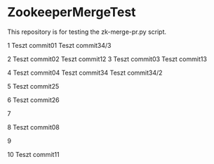 # ZookeeperMergeTest
This repository is for testing the zk-merge-pr.py script. 

1
Teszt commit01
Teszt commit34/3

2
Teszt commit02
Teszt commit12
3
Teszt commit03
Teszt commit13

4
Teszt commit04
Teszt commit34
Teszt commit34/2

5
Teszt commit25

6
Teszt commit26

7

8
Teszt commit08

9

10
Teszt commit11
